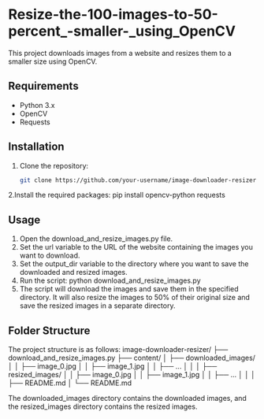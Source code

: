 # Resize-the-100-images-to-50-percent_-smaller-_using_OpenCV
This project downloads images from a website and resizes them to a smaller size using OpenCV.

## Requirements

- Python 3.x
- OpenCV
- Requests

## Installation

1. Clone the repository:
   ```bash
   git clone https://github.com/your-username/image-downloader-resizer.git

2.Install the required packages:
pip install opencv-python requests


## Usage
1. Open the download_and_resize_images.py file.
2. Set the url variable to the URL of the website containing the images you want to download.
3. Set the output_dir variable to the directory where you want to save the downloaded and resized images.
4. Run the script: python download_and_resize_images.py
5. The script will download the images and save them in the specified directory. It will also resize the images to 50% of their original size and save the resized images in a separate directory.


## Folder Structure
The project structure is as follows:
image-downloader-resizer/
  ├── download_and_resize_images.py
  ├── content/
  │   ├── downloaded_images/
  │   │   ├── image_0.jpg
  │   │   ├── image_1.jpg
  │   │   ├── ...
  │   │
  │   ├── resized_images/
  │   │   ├── image_0.jpg
  │   │   ├── image_1.jpg
  │   │   ├── ...
  │   │
  │   ├── README.md
  │
  └── README.md

The downloaded_images directory contains the downloaded images, and the resized_images directory contains the resized images.




